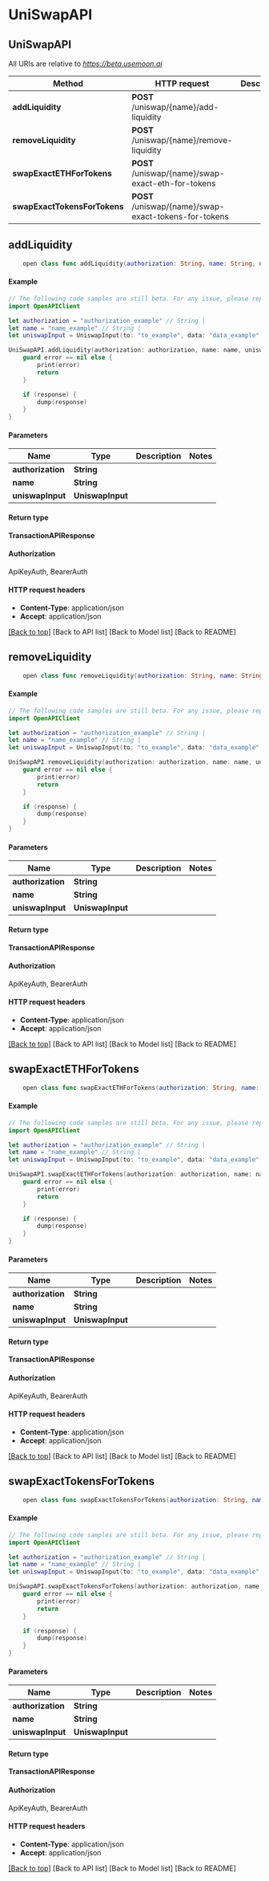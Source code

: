 # UniSwapAPI

## UniSwapAPI

All URIs are relative to _https://beta.usemoon.ai_

| Method                       | HTTP request                                          | Description |
| ---------------------------- | ----------------------------------------------------- | ----------- |
| **addLiquidity**             | **POST** /uniswap/{name}/add-liquidity                |             |
| **removeLiquidity**          | **POST** /uniswap/{name}/remove-liquidity             |             |
| **swapExactETHForTokens**    | **POST** /uniswap/{name}/swap-exact-eth-for-tokens    |             |
| **swapExactTokensForTokens** | **POST** /uniswap/{name}/swap-exact-tokens-for-tokens |             |

## **addLiquidity**

```swift
    open class func addLiquidity(authorization: String, name: String, uniswapInput: UniswapInput, completion: @escaping (_ data: TransactionAPIResponse?, _ error: Error?) -> Void)
```

#### Example

```swift
// The following code samples are still beta. For any issue, please report via http://github.com/OpenAPITools/openapi-generator/issues/new
import OpenAPIClient

let authorization = "authorization_example" // String | 
let name = "name_example" // String | 
let uniswapInput = UniswapInput(to: "to_example", data: "data_example", input: "input_example", value: "value_example", nonce: "nonce_example", gas: "gas_example", gasPrice: "gasPrice_example", chainId: "chainId_example", encoding: "encoding_example", EOA: false, contractAddress: "contractAddress_example", tokenId: "tokenId_example", tokenIds: "tokenIds_example", approved: false, broadcast: false, tokenA: "tokenA_example", tokenB: "tokenB_example", amountA: "amountA_example", amountB: "amountB_example") // UniswapInput | 

UniSwapAPI.addLiquidity(authorization: authorization, name: name, uniswapInput: uniswapInput) { (response, error) in
    guard error == nil else {
        print(error)
        return
    }

    if (response) {
        dump(response)
    }
}
```

#### Parameters

| Name              | Type             | Description | Notes |
| ----------------- | ---------------- | ----------- | ----- |
| **authorization** | **String**       |             |       |
| **name**          | **String**       |             |       |
| **uniswapInput**  | **UniswapInput** |             |       |

#### Return type

**TransactionAPIResponse**

#### Authorization

ApiKeyAuth, BearerAuth

#### HTTP request headers

* **Content-Type**: application/json
* **Accept**: application/json

[\[Back to top\]](broken-reference) \[Back to API list] \[Back to Model list] \[Back to README]

## **removeLiquidity**

```swift
    open class func removeLiquidity(authorization: String, name: String, uniswapInput: UniswapInput, completion: @escaping (_ data: TransactionAPIResponse?, _ error: Error?) -> Void)
```

#### Example

```swift
// The following code samples are still beta. For any issue, please report via http://github.com/OpenAPITools/openapi-generator/issues/new
import OpenAPIClient

let authorization = "authorization_example" // String | 
let name = "name_example" // String | 
let uniswapInput = UniswapInput(to: "to_example", data: "data_example", input: "input_example", value: "value_example", nonce: "nonce_example", gas: "gas_example", gasPrice: "gasPrice_example", chainId: "chainId_example", encoding: "encoding_example", EOA: false, contractAddress: "contractAddress_example", tokenId: "tokenId_example", tokenIds: "tokenIds_example", approved: false, broadcast: false, tokenA: "tokenA_example", tokenB: "tokenB_example", amountA: "amountA_example", amountB: "amountB_example") // UniswapInput | 

UniSwapAPI.removeLiquidity(authorization: authorization, name: name, uniswapInput: uniswapInput) { (response, error) in
    guard error == nil else {
        print(error)
        return
    }

    if (response) {
        dump(response)
    }
}
```

#### Parameters

| Name              | Type             | Description | Notes |
| ----------------- | ---------------- | ----------- | ----- |
| **authorization** | **String**       |             |       |
| **name**          | **String**       |             |       |
| **uniswapInput**  | **UniswapInput** |             |       |

#### Return type

**TransactionAPIResponse**

#### Authorization

ApiKeyAuth, BearerAuth

#### HTTP request headers

* **Content-Type**: application/json
* **Accept**: application/json

[\[Back to top\]](broken-reference) \[Back to API list] \[Back to Model list] \[Back to README]

## **swapExactETHForTokens**

```swift
    open class func swapExactETHForTokens(authorization: String, name: String, uniswapInput: UniswapInput, completion: @escaping (_ data: TransactionAPIResponse?, _ error: Error?) -> Void)
```

#### Example

```swift
// The following code samples are still beta. For any issue, please report via http://github.com/OpenAPITools/openapi-generator/issues/new
import OpenAPIClient

let authorization = "authorization_example" // String | 
let name = "name_example" // String | 
let uniswapInput = UniswapInput(to: "to_example", data: "data_example", input: "input_example", value: "value_example", nonce: "nonce_example", gas: "gas_example", gasPrice: "gasPrice_example", chainId: "chainId_example", encoding: "encoding_example", EOA: false, contractAddress: "contractAddress_example", tokenId: "tokenId_example", tokenIds: "tokenIds_example", approved: false, broadcast: false, tokenA: "tokenA_example", tokenB: "tokenB_example", amountA: "amountA_example", amountB: "amountB_example") // UniswapInput | 

UniSwapAPI.swapExactETHForTokens(authorization: authorization, name: name, uniswapInput: uniswapInput) { (response, error) in
    guard error == nil else {
        print(error)
        return
    }

    if (response) {
        dump(response)
    }
}
```

#### Parameters

| Name              | Type             | Description | Notes |
| ----------------- | ---------------- | ----------- | ----- |
| **authorization** | **String**       |             |       |
| **name**          | **String**       |             |       |
| **uniswapInput**  | **UniswapInput** |             |       |

#### Return type

**TransactionAPIResponse**

#### Authorization

ApiKeyAuth, BearerAuth

#### HTTP request headers

* **Content-Type**: application/json
* **Accept**: application/json

[\[Back to top\]](broken-reference) \[Back to API list] \[Back to Model list] \[Back to README]

## **swapExactTokensForTokens**

```swift
    open class func swapExactTokensForTokens(authorization: String, name: String, uniswapInput: UniswapInput, completion: @escaping (_ data: TransactionAPIResponse?, _ error: Error?) -> Void)
```

#### Example

```swift
// The following code samples are still beta. For any issue, please report via http://github.com/OpenAPITools/openapi-generator/issues/new
import OpenAPIClient

let authorization = "authorization_example" // String | 
let name = "name_example" // String | 
let uniswapInput = UniswapInput(to: "to_example", data: "data_example", input: "input_example", value: "value_example", nonce: "nonce_example", gas: "gas_example", gasPrice: "gasPrice_example", chainId: "chainId_example", encoding: "encoding_example", EOA: false, contractAddress: "contractAddress_example", tokenId: "tokenId_example", tokenIds: "tokenIds_example", approved: false, broadcast: false, tokenA: "tokenA_example", tokenB: "tokenB_example", amountA: "amountA_example", amountB: "amountB_example") // UniswapInput | 

UniSwapAPI.swapExactTokensForTokens(authorization: authorization, name: name, uniswapInput: uniswapInput) { (response, error) in
    guard error == nil else {
        print(error)
        return
    }

    if (response) {
        dump(response)
    }
}
```

#### Parameters

| Name              | Type             | Description | Notes |
| ----------------- | ---------------- | ----------- | ----- |
| **authorization** | **String**       |             |       |
| **name**          | **String**       |             |       |
| **uniswapInput**  | **UniswapInput** |             |       |

#### Return type

**TransactionAPIResponse**

#### Authorization

ApiKeyAuth, BearerAuth

#### HTTP request headers

* **Content-Type**: application/json
* **Accept**: application/json

[\[Back to top\]](broken-reference) \[Back to API list] \[Back to Model list] \[Back to README]
